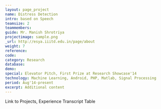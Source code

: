 ```yaml
---
layout: page_project
name: Distress Detection
intro: based on Speech
teamsize: 2
teammembers: 
guide: Mr. Manish Shrotriya
projectimage: sample.png
_url: http://esya.iiitd.edu.in/page/about
weight: 7
reference: 
code: 
category: Research
database: 
demo: 
special: Elevator Pitch, First Prize at Research Showcase'14
technology: Machine Learning, Android, PHP, Matlab, Signal Processing
period: Aug'14-present
excerpt: Additional content
---
```

Link to Projects, Experience
Transcript Table